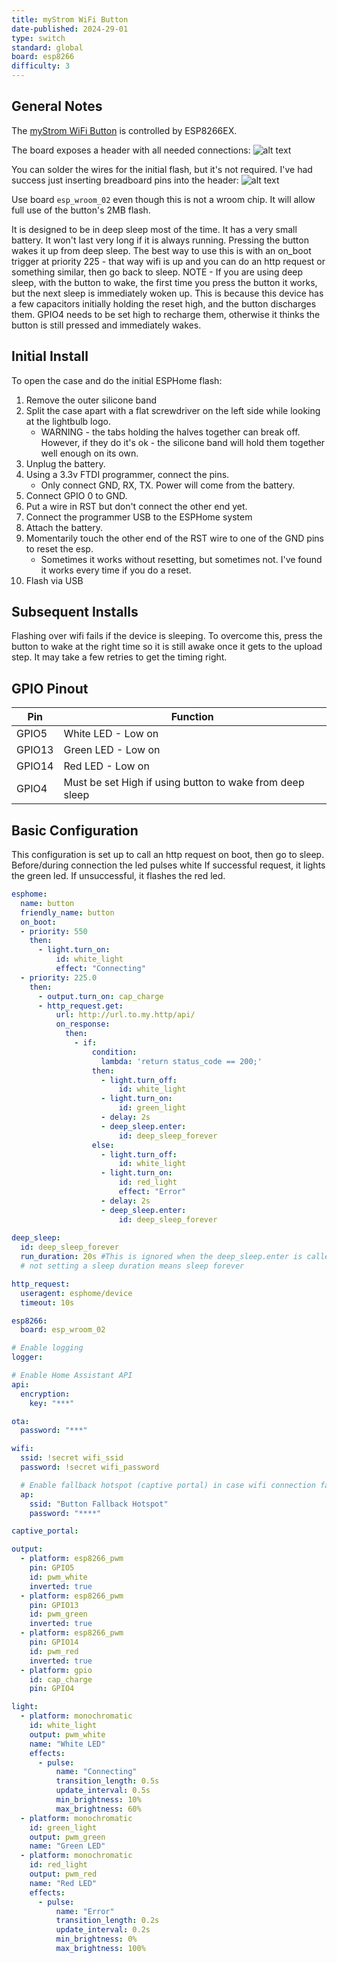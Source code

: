```yaml
---
title: myStrom WiFi Button
date-published: 2024-29-01
type: switch
standard: global
board: esp8266
difficulty: 3
---
```


## General Notes

The [myStrom WiFi Button](https://mystrom.ch/wifi-button/) is controlled by ESP8266EX.

The board exposes a header with all needed connections:
![alt text](header.png "Header")

You can solder the wires for the initial flash, but it's not required. I've had success just inserting breadboard pins into the header:
![alt text](pins.png "Pins")

Use board `esp_wroom_02` even though this is not a wroom chip. It will allow full use of the button's 2MB flash.

It is designed to be in deep sleep most of the time. It has a very small battery. It won't last very long if it is always running. Pressing the button wakes it up from deep sleep. The best way to use this is with an on_boot trigger at priority 225 - that way wifi is up and you can do an http request or something similar, then go back to sleep.
NOTE - If you are using deep sleep, with the button to wake, the first time you press the button it works, but the next sleep is immediately woken up. This is because this device has a few capacitors initially holding the reset high, and the button discharges them. GPIO4 needs to be set high to recharge them, otherwise it thinks the button is still pressed and immediately wakes.


## Initial Install

To open the case and do the initial ESPHome flash:

1. Remove the outer silicone band
1. Split the case apart with a flat screwdriver on the left side while looking at the lightbulb logo.
    - WARNING - the tabs holding the halves together can break off. However, if they do it's ok - the silicone band will hold them together well enough on its own.
1. Unplug the battery.
1. Using a 3.3v FTDI programmer, connect the pins.
    - Only connect GND, RX, TX. Power will come from the battery.
1. Connect GPIO 0 to GND.
1. Put a wire in RST but don't connect the other end yet.
1. Connect the programmer USB to the ESPHome system
1. Attach the battery.
1. Momentarily touch the other end of the RST wire to one of the GND pins to reset the esp.
    - Sometimes it works without resetting, but sometimes not. I've found it works every time if you do a reset.
1. Flash via USB

## Subsequent Installs

Flashing over wifi fails if the device is sleeping. To overcome this, press the button to wake at the right time so it is still awake once it gets to the upload step. It may take a few retries to get the timing right.

## GPIO Pinout

| Pin    | Function                                                |
| ------ | ------------------------------------------------------- |
| GPIO5  | White LED - Low on                                      |
| GPIO13 | Green LED - Low on                                      |
| GPIO14 | Red LED - Low on                                        |
| GPIO4  | Must be set High if using button to wake from deep sleep|

## Basic Configuration

This configuration is set up to call an http request on boot, then go to sleep.
Before/during connection the led pulses white
If successful request, it lights the green led. If unsuccessful, it flashes the red led.


```yaml
esphome:
  name: button
  friendly_name: button
  on_boot:
  - priority: 550
    then:
      - light.turn_on:
          id: white_light
          effect: "Connecting"
  - priority: 225.0
    then:
      - output.turn_on: cap_charge
      - http_request.get: 
          url: http://url.to.my.http/api/
          on_response:
            then:
              - if:
                  condition:
                    lambda: 'return status_code == 200;'
                  then:
                    - light.turn_off:
                        id: white_light
                    - light.turn_on:
                        id: green_light
                    - delay: 2s
                    - deep_sleep.enter:
                        id: deep_sleep_forever
                  else:
                    - light.turn_off:
                        id: white_light
                    - light.turn_on:
                        id: red_light
                        effect: "Error"
                    - delay: 2s
                    - deep_sleep.enter:
                        id: deep_sleep_forever
                        
deep_sleep:
  id: deep_sleep_forever
  run_duration: 20s #This is ignored when the deep_sleep.enter is called above
  # not setting a sleep duration means sleep forever

http_request:
  useragent: esphome/device
  timeout: 10s

esp8266:
  board: esp_wroom_02

# Enable logging
logger:

# Enable Home Assistant API
api:
  encryption:
    key: "***"

ota:
  password: "***"

wifi:
  ssid: !secret wifi_ssid
  password: !secret wifi_password

  # Enable fallback hotspot (captive portal) in case wifi connection fails
  ap:
    ssid: "Button Fallback Hotspot"
    password: "****"

captive_portal:

output:
  - platform: esp8266_pwm
    pin: GPIO5
    id: pwm_white
    inverted: true
  - platform: esp8266_pwm
    pin: GPIO13
    id: pwm_green
    inverted: true
  - platform: esp8266_pwm
    pin: GPIO14
    id: pwm_red
    inverted: true
  - platform: gpio
    id: cap_charge
    pin: GPIO4

light:
  - platform: monochromatic
    id: white_light
    output: pwm_white
    name: "White LED"
    effects:
      - pulse:
          name: "Connecting"
          transition_length: 0.5s
          update_interval: 0.5s
          min_brightness: 10%
          max_brightness: 60%
  - platform: monochromatic
    id: green_light
    output: pwm_green
    name: "Green LED"
  - platform: monochromatic
    id: red_light
    output: pwm_red
    name: "Red LED"
    effects:
      - pulse:
          name: "Error"
          transition_length: 0.2s
          update_interval: 0.2s
          min_brightness: 0%
          max_brightness: 100%
```
